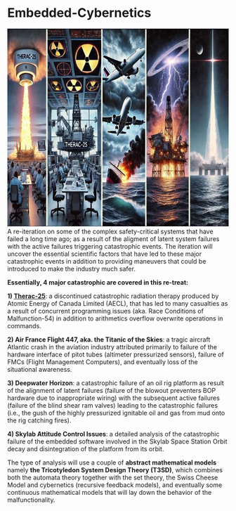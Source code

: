 # Embedded-Cybernetics
<img src="https://github.com/Electrostat-Lab/Embedded-Cybernetics/blob/master/asset/banner.jpeg" height=450 width=1500/>
A re-iteration on some of the complex safety-critical systems that have failed a long time ago; as a result of the aligment of latent system failures with the active failures triggering catastrophic events. The iteration will uncover the essential scientific factors that have led to these major catastrophic events in addition to providing maneuvers that could be introduced to make the industry much safer.

**Essentially, 4 major catastrophic are covered in this re-treat:**

**1) [Therac-25](https://github.com/Electrostat-Lab/Embedded-Cybernetics/tree/master/therac-25)**: a discontinued catastrophic radiation therapy produced by Atomic Energy of Canada Limited (AECL), that has led to many casualties as a result of concurrent programming issues (aka. Race Conditions of Malfunction-54) in addition to arithmetics overflow overwrite operations in commands.

**2) Air France Flight 447, aka. the Titanic of the Skies**: a tragic aircraft Atlantic crash in the aviation industry attributed primarily to failure of the hardware interface of pitot tubes (altimeter pressurized sensors), failure of FMCs (Flight Management Computers), and eventually loss of the situational awareness.

**3) Deepwater Horizon**: a catastrophic failure of an oil rig platform as result of the alignment of latent failures (failure of the blowout preventers BOP hardware due to inappropriate wiring) with the subsequent active failures (failure of the blind shear ram valves) leading to the catastrophic failures (i.e., the gush of the highly pressurized ignitable oil and gas from mud onto the rig catching fires).

**4) Skylab Attitude Control Issues**: a detailed analysis of the catastrophic failure of the embedded software involved in the Skylab Space Station Orbit decay and disintegration of the platform from its orbit.

The type of analysis will use a couple of **abstract mathematical models** namely **the Tricotyledon System Design Theory (T3SD)**, which combines both the automata theory together with the set theory, the Swiss Cheese Model and cybernetics (recursive feedback models), and eventually some continuous mathematical models that will lay down the behavior of the malfunctionality.
